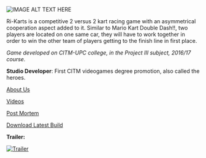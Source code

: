 ![IMAGE ALT TEXT HERE](http://i.imgur.com/ET8jwLb.png)

Ri-Karts is a competitive 2 versus 2 kart racing game with an asymmetrical cooperation aspect added to it. Similar to Mario Kart Double Dash!!, two players are located on one same car, they will have to work together in order to win the other team of players getting to the finish line in first place.

*Game developed on CITM-UPC college, in the Project III subject, 2016/17 course.*

**Studio Developer**: First CITM videogames degree promotion, also called the heroes.

[About Us](about_us.md)

[Videos](videos.md)

[Post Mortem](post_mortem.md)

<dl>
  <a href="https://github.com/CITMProject3/Project3/releases/download/G1.RC4/Ri-KartsG1.R4.zip" class="btn">Download Latest Build</a>
</dl>

**Trailer:**



[![Trailer](http://img.youtube.com/vi/ROf3YBpUonI/0.jpg)](https://www.youtube.com/watch?v=ROf3YBpUonI)
